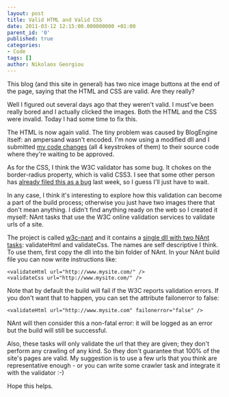 ```yaml
---
layout: post
title: Valid HTML and Valid CSS
date: 2011-03-12 12:15:00.000000000 +01:00
parent_id: '0'
published: true
categories:
- Code
tags: []
author: Nikolaos Georgiou
---
```


This blog (and this site in general) has two nice image buttons at the end of the page, saying that the HTML and CSS are valid. Are they really?

Well I figured out several days ago that they weren't valid. I must've been really bored and I actually clicked the images. Both the HTML and the CSS were invalid. Today I had some time to fix this.

The HTML is now again valid. The tiny problem was caused by BlogEngine itself: an ampersand wasn't encoded. I'm now using a modified dll and I submitted <a href="http://blogengine.codeplex.com/SourceControl/network/Forks/NikolaosGeorgiou/MinifyJavascriptInvalidHTML" target="_blank">my code changes</a> (all 4 keystrokes of them) to their source code where they're waiting to be approved.

As for the CSS, I think the W3C validator has some bug. It chokes on the border-radius property, which is valid CSS3. I see that some other person has <a href="http://www.w3.org/Bugs/Public/show_bug.cgi?id=11975" target="_blank">already filed this as a bug</a> last week, so I guess I'll just have to wait.

In any case, I think it's interesting to explore how this validation can become a part of the build process; otherwise you just have two images there that don't mean anything. I didn't find anything ready on the web so I created it myself: NAnt tasks that use the W3C online validation services to validate urls of a site.

The project is called <a href="https://sourceforge.net/projects/w3c-nant/" target="_blank">w3c-nant</a> and it contains a <a href="http://sourceforge.net/projects/w3c-nant/files/v1.0.0/W3CValidationTasks.dll/download" target="_blank">single dll with two NAnt tasks</a>: validateHtml and validateCss. The names are self descriptive I think. To use them, first copy the dll into the bin folder of NAnt. In your NAnt build file you can now write instructions like:

```
<validateHtml url="http://www.mysite.com/" />
<validateCss url="http://www.mysite.com/" />
```

Note that by default the build will fail if the W3C reports validation errors. If you don't want that to happen, you can set the attribute failonerror to false:

```
<validateHtml url="http://www.mysite.com" failonerror="false" />
```

NAnt will then consider this a non-fatal error: it will be logged as an error but the build will still be successful.

Also, these tasks will only validate the url that they are given; they don't perform any crawling of any kind. So they don't guarantee that 100% of the site's pages are valid. My suggestion is to use a few urls that you think are representative enough - or you can write some crawler task and integrate it with the validator :-)

Hope this helps.
